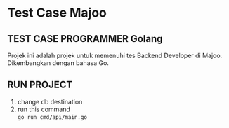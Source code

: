 # Test Case Majoo

## TEST CASE PROGRAMMER Golang
Projek ini adalah projek untuk memenuhi tes Backend Developer di Majoo.  
Dikembangkan dengan bahasa Go.

## RUN PROJECT
1. change db destination 
2. run this command  
```go run cmd/api/main.go```
  